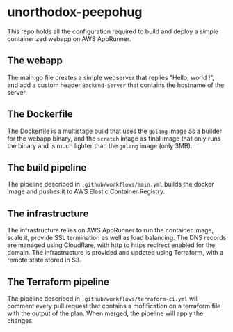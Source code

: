 # unorthodox-peepohug

This repo holds all the configuration required to build and deploy a simple containerized webapp on AWS AppRunner.

## The webapp

The main.go file creates a simple webserver that replies "Hello, world !", and add a custom header `Backend-Server` that contains the hostname of the server.

## The Dockerfile

The Dockerfile is a multistage build that uses the `golang` image as a builder for the webapp binary, and the `scratch` image as final image that only runs the binary and is much lighter than the `golang` image (only 3MB).

## The build pipeline

The pipeline described in `.github/workflows/main.yml` builds the docker image and pushes it to AWS Elastic Container Registry.

## The infrastructure

The infrastructure relies on AWS AppRunner to run the container image, scale it, provide SSL termination as well as load balancing.
The DNS records are managed using Cloudflare, with http to https redirect enabled for the domain.
The infrastructure is provided and updated using Terraform, with a remote state stored in S3.

## The Terraform pipeline

The pipeline described in `.github/workflows/terraform-ci.yml` will comment every pull request that contains a mofification on a terraform file with the output of the plan. When merged, the pipeline will apply the changes.
